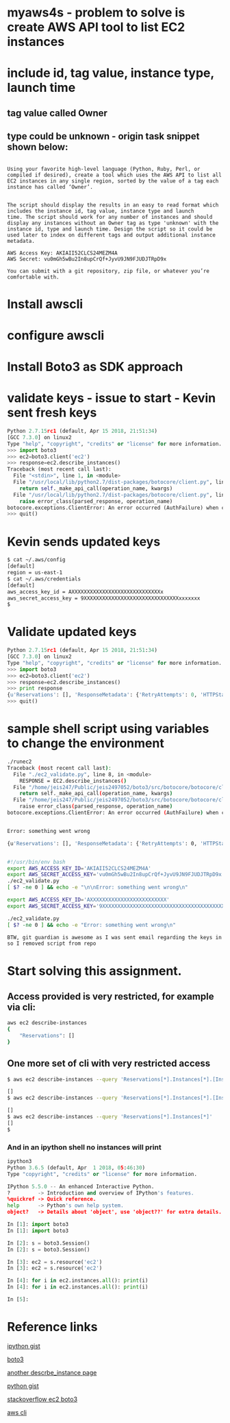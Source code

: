 # myaws4s - problem to solve is create AWS API tool to list EC2 instances

# include id, tag value, instance type, launch time
## tag value called Owner
## type could be unknown - origin task snippet shown below:

```

Using your favorite high-level language (Python, Ruby, Perl, or
compiled if desired), create a tool which uses the AWS API to list all
EC2 instances in any single region, sorted by the value of a tag each
instance has called ‘Owner’.


The script should display the results in an easy to read format which
includes the instance id, tag value, instance type and launch
time. The script should work for any number of instances and should
display any instances without an Owner tag as type 'unknown' with the
instance id, type and launch time. Design the script so it could be
used later to index on different tags and output additional instance
metadata.

AWS Access Key: AKIAII52CLCS24MEZM4A
AWS Secret: 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

You can submit with a git repository, zip file, or whatever you’re comfortable with.

```



# Install awscli
# configure awscli
# Install Boto3 as SDK approach
# validate keys - issue to start - Kevin sent fresh keys


```python
Python 2.7.15rc1 (default, Apr 15 2018, 21:51:34)
[GCC 7.3.0] on linux2
Type "help", "copyright", "credits" or "license" for more information.
>>> import boto3
>>> ec2=boto3.client('ec2')
>>> response=ec2.describe_instances()
Traceback (most recent call last):
  File "<stdin>", line 1, in <module>
  File "/usr/local/lib/python2.7/dist-packages/botocore/client.py", line 314, in _api_call
    return self._make_api_call(operation_name, kwargs)
  File "/usr/local/lib/python2.7/dist-packages/botocore/client.py", line 612, in _make_api_call
    raise error_class(parsed_response, operation_name)
botocore.exceptions.ClientError: An error occurred (AuthFailure) when calling the DescribeInstances operation: AWS was not able to validate the provided access credentials
>>> quit()
```

# Kevin sends updated keys

```sh
$ cat ~/.aws/config
[default]
region = us-east-1
$ cat ~/.aws/credentials
[default]
aws_access_key_id = AXXXXXXXXXXXXXXXXXXXXXXXXXXXXXx
aws_secret_access_key = 9XXXXXXXXXXXXXXXXXXXXXXXXXXXXXXXxxxxxxx
$
```

# Validate updated keys

```python
Python 2.7.15rc1 (default, Apr 15 2018, 21:51:34)
[GCC 7.3.0] on linux2
Type "help", "copyright", "credits" or "license" for more information.
>>> import boto3
>>> ec2=boto3.client('ec2')
>>> response=ec2.describe_instances()
>>> print response
{u'Reservations': [], 'ResponseMetadata': {'RetryAttempts': 0, 'HTTPStatusCode': 200, 'RequestId': '7df079d7-5754-4e9b-b51d-a2d45c0b0243', 'HTTPHeaders': {'transfer-encoding': 'chunked', 'vary': 'Accept-Encoding', 'server': 'AmazonEC2', 'content-type': 'text/xml;charset=UTF-8', 'date': 'Fri, 04 May 2018 13:12:32 GMT'}}}
>>> quit()
```

# sample shell script using variables to change the environment

```sh
./runec2
Traceback (most recent call last):
  File "./ec2_validate.py", line 8, in <module>
    RESPONSE = EC2.describe_instances()
  File "/home/jeis247/Public/jeis2497052/boto3/src/botocore/botocore/client.py", line 314, in _api_call
    return self._make_api_call(operation_name, kwargs)
  File "/home/jeis247/Public/jeis2497052/boto3/src/botocore/botocore/client.py", line 612, in _make_api_call
    raise error_class(parsed_response, operation_name)
botocore.exceptions.ClientError: An error occurred (AuthFailure) when calling the DescribeInstances operation: AWS was not able to validate the provided access credentials


Error: something went wrong

{u'Reservations': [], 'ResponseMetadata': {'RetryAttempts': 0, 'HTTPStatusCode': 200, 'RequestId': '604c35c3-debf-470a-bfd8-383657abc2b9', 'HTTPHeaders': {'transfer-encoding': 'chunked', 'vary': 'Accept-Encoding', 'server': 'AmazonEC2', 'content-type': 'text/xml;charset=UTF-8', 'date': 'Fri, 04 May 2018 14:17:28 GMT'}}}


#!/usr/bin/env bash
export AWS_ACCESS_KEY_ID='AKIAII52CLCS24MEZM4A'
export AWS_SECRET_ACCESS_KEY='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'
./ec2_validate.py
[ $? -ne 0 ] && echo -e "\n\nError: something went wrong\n"

export AWS_ACCESS_KEY_ID='AXXXXXXXXXXXXXXXXXXXXXXXXX'
export AWS_SECRET_ACCESS_KEY='9XXXXXXXXXXXXXXXXXXXXXXXXXXXXXXXXXXXXXXXXXXXXXx'

./ec2_validate.py
[ $? -ne 0 ] && echo -e "Error: something went wrong\n"

BTW, git guardian is awesome as I was sent email regarding the keys in bash
so I removed script from repo

```

# Start solving this assignment.
## Access provided is very restricted, for example via cli:

```sh
aws ec2 describe-instances
{
    "Reservations": []
}
```

## One more set of cli with very restricted access
```sh
$ aws ec2 describe-instances --query 'Reservations[*].Instances[*].[InstanceId, Hypervisor, NetworkInterfaces[0].Attachment.DeleteOnTermination]'

[]
$ aws ec2 describe-instances --query 'Reservations[*].Instances[*].[InstanceId]'

[]
$ aws ec2 describe-instances --query 'Reservations[*].Instances[*]'
[]
$ 
```

### And in an ipython shell no instances will print

```python
ipython3
Python 3.6.5 (default, Apr  1 2018, 05:46:30)
Type "copyright", "credits" or "license" for more information.

IPython 5.5.0 -- An enhanced Interactive Python.
?         -> Introduction and overview of IPython's features.
%quickref -> Quick reference.
help      -> Python's own help system.
object?   -> Details about 'object', use 'object??' for extra details.

In [1]: import boto3
In [1]: import boto3

In [2]: s = boto3.Session()
In [2]: s = boto3.Session()

In [3]: ec2 = s.resource('ec2')
In [3]: ec2 = s.resource('ec2')

In [4]: for i in ec2.instances.all(): print(i)
In [4]: for i in ec2.instances.all(): print(i)

In [5]:
```



# Reference links

[ipython gist](https://gist.github.com/iMilnb/0ff71b44026cfd7894f8)

[boto3](http://boto3.readthedocs.io/en/latest/guide/quickstart.html)

[another descrbe_instance page](https://boto3.readthedocs.io/en/latest/reference/services/ec2.html#EC2.Client.describe_instances)

[python gist](https://gist.githubusercontent.com/iMilnb/df47cd6aea9eeac153ff/raw/bf0a5d743b044897d3fed54be2891e53737c5fd1/ec2.py)

[stackoverflow ec2 boto3](https://stackoverflow.com/questions/38112770/iterate-thru-ec2-describe-instance-boto3)

[aws cli](https://aws.amazon.com/cli/)

